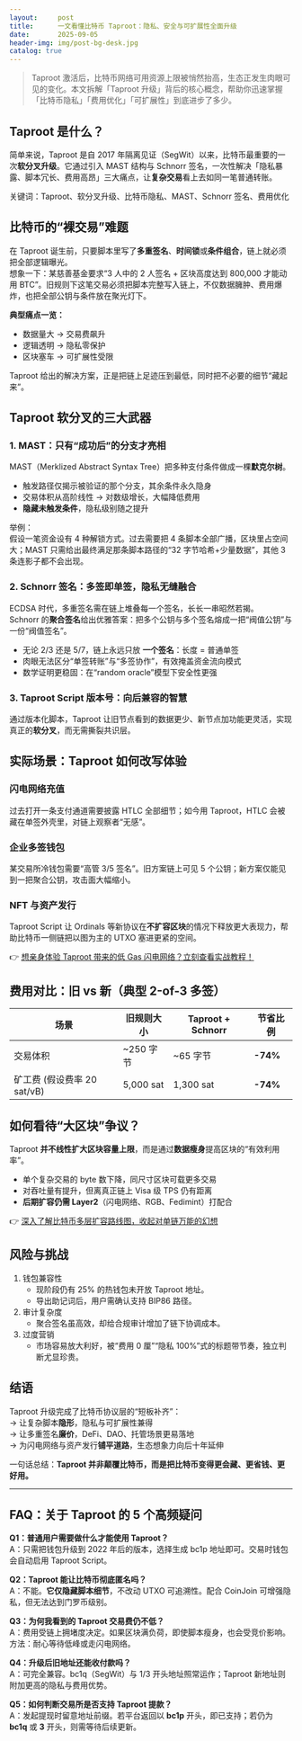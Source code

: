 ```yaml
---
layout:     post
title:      一文看懂比特币 Taproot：隐私、安全与可扩展性全面升级
date:       2025-09-05
header-img: img/post-bg-desk.jpg
catalog: true
---
```


> Taproot 激活后，比特币网络可用资源上限被悄然抬高，生态正发生肉眼可见的变化。本文拆解「Taproot 升级」背后的核心概念，帮助你迅速掌握「比特币隐私」「费用优化」「可扩展性」到底进步了多少。

## Taproot 是什么？

简单来说，Taproot 是自 2017 年隔离见证（SegWit）以来，比特币最重要的一次**软分叉升级**。它通过引入 MAST 结构与 Schnorr 签名，一次性解决「隐私暴露、脚本冗长、费用高昂」三大痛点，让**复杂交易**看上去如同一笔普通转账。

关键词：Taproot、软分叉升级、比特币隐私、MAST、Schnorr 签名、费用优化

## 比特币的“裸交易”难题

在 Taproot 诞生前，只要脚本里写了**多重签名**、**时间锁**或**条件组合**，链上就必须把全部逻辑曝光。  
想象一下：某慈善基金要求“3 人中的 2 人签名 + 区块高度达到 800,000 才能动用 BTC”。旧规则下这笔交易必须把脚本完整写入链上，不仅数据臃肿、费用爆炸，也把全部公钥与条件放在聚光灯下。

**典型痛点一览：**

- 数据量大 → 交易费飙升  
- 逻辑透明 → 隐私零保护  
- 区块塞车 → 可扩展性受限  

Taproot 给出的解决方案，正是把链上足迹压到最低，同时把不必要的细节“藏起来”。

## Taproot 软分叉的三大武器

### 1. MAST：只有“成功后”的分支才亮相

MAST（Merklized Abstract Syntax Tree）把多种支付条件做成一棵**默克尔树**。  
- 触发路径仅揭示被验证的那个分支，其余条件永久隐身  
- 交易体积从高阶线性 → 对数级增长，大幅降低费用  
- **隐藏未触发条件**，隐私级别随之提升  

举例：  
假设一笔资金设有 4 种解锁方式。过去需要把 4 条脚本全部广播，区块里占空间大；MAST 只需给出最终满足那条脚本路径的“32 字节哈希+少量数据”，其他 3 条连影子都不会出现。

### 2. Schnorr 签名：多签即单签，隐私无缝融合

ECDSA 时代，多重签名需在链上堆叠每一个签名，长长一串昭然若揭。  
Schnorr 的**聚合签名**给出优雅答案：把多个公钥与多个签名熔成一把“阀值公钥”与一份“阀值签名”。  
- 无论 2/3 还是 5/7，链上永远只放 **一个签名**：长度 = 普通单签  
- 肉眼无法区分“单签转账”与“多签协作”，有效掩盖资金流向模式  
- 数学证明更稳固：在“random oracle”模型下安全性更强  

### 3. Taproot Script 版本号：向后兼容的智慧

通过版本化脚本，Taproot 让旧节点看到的数据更少、新节点加功能更灵活，实现真正的**软分叉**，而无需撕裂共识层。

## 实际场景：Taproot 如何改写体验

### 闪电网络充值
过去打开一条支付通道需要披露 HTLC 全部细节；如今用 Taproot，HTLC 会被藏在单签外壳里，对链上观察者“无感”。

### 企业多签钱包
某交易所冷钱包需要“高管 3/5 签名”。旧方案链上可见 5 个公钥；新方案仅能见到一把聚合公钥，攻击面大幅缩小。

### NFT 与资产发行
Taproot Script 让 Ordinals 等新协议在**不扩容区块**的情况下释放更大表现力，帮助比特币一侧链把以图为主的 UTXO 塞进更紧的空间。

👉 [想亲身体验 Taproot 带来的低 Gas 闪电网络？立刻查看实战教程！](https://okxdog.com/)

## 费用对比：旧 vs 新（典型 2-of-3 多签）

| 场景 | 旧规则大小 | Taproot + Schnorr | 节省比例 |
|---|---|---|---|
| 交易体积 | ~250 字节 | ~65 字节 | **-74%** |
| 矿工费 (假设费率 20 sat/vB) | 5,000 sat | 1,300 sat | **-74%** |

## 如何看待“大区块”争议？

Taproot **并不线性扩大区块容量上限**，而是通过**数据瘦身**提高区块的“有效利用率”。  
- 单个复杂交易的 byte 数下降，同尺寸区块可载更多交易  
- 对吞吐量有提升，但离真正链上 Visa 级 TPS 仍有距离  
- **后期扩容仍需 Layer2**（闪电网络、RGB、Fedimint）打配合

👉 [深入了解比特币多层扩容路线图，收起对单链万能的幻想](https://okxdog.com/)

## 风险与挑战

1. 钱包兼容性  
   - 现阶段仍有 25% 的热钱包未开放 Taproot 地址。  
   - 导出助记词后，用户需确认支持 BIP86 路径。
2. 审计复杂度  
   - 聚合签名虽高效，却给合规审计增加了链下协调成本。  
3. 过度营销  
   - 市场容易放大利好，被“费用 0 厘”“隐私 100%”式的标题带节奏，独立判断尤显珍贵。

## 结语

Taproot 升级完成了比特币协议层的“短板补齐”：  
→ 让复杂脚本**隐形**，隐私与可扩展性兼得  
→ 让多重签名**廉价**，DeFi、DAO、托管场景更易落地  
→ 为闪电网络与资产发行**铺平道路**，生态想象力向后十年延伸

一句话总结：**Taproot 并非颠覆比特币，而是把比特币变得更会藏、更省钱、更好用。**

---

## FAQ：关于 Taproot 的 5 个高频疑问

**Q1：普通用户需要做什么才能使用 Taproot？**  
A：只需把钱包升级到 2022 年后的版本，选择生成 bc1p 地址即可。交易时钱包会自动启用 Taproot Script。

**Q2：Taproot 能让比特币彻底匿名吗？**  
A：不能。**它仅隐藏脚本细节**，不改动 UTXO 可追溯性。配合 CoinJoin 可增强隐私，但无法达到门罗币级别。

**Q3：为何我看到的 Taproot 交易费仍不低？**  
A：费用受链上拥堵度决定。如果区块满负荷，即使脚本瘦身，也会受竞价影响。方法：耐心等待低峰或走闪电网络。

**Q4：升级后旧地址还能收付款吗？**  
A：可完全兼容。bc1q（SegWit）与 1/3 开头地址照常运作；Taproot 新地址则附加更高的隐私与费用优势。

**Q5：如何判断交易所是否支持 Taproot 提款？**  
A：发起提现时留意地址前缀。若平台返回以 **bc1p** 开头，即已支持；若仍为 **bc1q** 或 **3** 开头，则需等待后续更新。